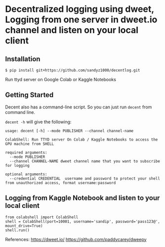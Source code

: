 # Decentralized logging using dweet, Logging from one server in dweet.io channel and listen on your local client  

## Installation


```
$ pip install git+https://github.com/sandyz1000/decentlog.git
```

Run ttyd server on Google Colab or Kaggle Notebooks

## Getting Started


Decent also has a command-line script. So you can just run `decent` from command line.

`decent -h` will give the following:

```
usage: decent [-h] --mode PUBLISHER --channel channel-name

ColabShell: Run TTYD server On Colab / Kaggle Notebooks to access the GPU machine from SHELL

required arguments:
  --mode PUBLISHER 
  --channel CHANNEL-NAME dweet channel name that you want to subscribe for logging

optional arguments:
  --credential CREDENTIAL  username and password to protect your shell from unauthorized access, format username:password
```

## Logging from Kaggle Notebook and listen to your local client

```
from colabshell import ColabShell
shell = ColabShell(port=10001, username='sandip', password='pass123@', mount_drive=True)
shell.run()
```

References: 
https://dweet.io/
https://github.com/paddycarey/dweepy